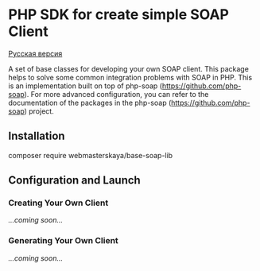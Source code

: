 # PHP SDK for create simple SOAP Client

[Русская версия](./README.md)

A set of base classes for developing your own SOAP client. This package helps to solve some common integration problems with SOAP in PHP.
This is an implementation built on top of php-soap (https://github.com/php-soap). For more advanced configuration, you can refer to the documentation of the packages in the php-soap (https://github.com/php-soap) project.

## Installation

composer require webmasterskaya/base-soap-lib


## Configuration and Launch

### Creating Your Own Client

_...coming soon..._

### Generating Your Own Client

_...coming soon..._